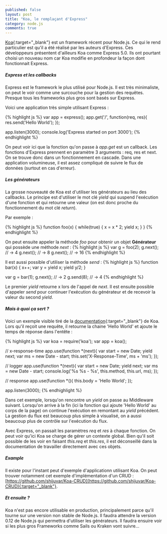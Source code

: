 ```yaml
---
published: false
layout: post
title: "Koa, le remplaçant d'Express"
category: node.js
comments: true
---
```


[Koa](http://koajs.com/){:target="_blank"} est un framework récent pour Node.js. Ce qui le rend particulier est qu'il a été réalisé par les auteurs d'Express. Ces développeurs présentent d'ailleurs Koa comme Express 5.0. Ils ont pourtant choisi un nouveau nom car Koa modifie en profondeur la façon dont fonctionnait Express.

<!--more-->

##### Express et les callbacks

Express est le framework le plus utilisé pour Node.js. Il est très minimaliste, on peut le voir comme une surcouche pour la gestion des requêtes. Presque tous les frameworks plus gros sont basés sur Express.

Voici une application très simple utilisant Express :

{% highlight js %}
var app = express();
app.get('/', function(req, res){
  res.send('Hello World');
});

app.listen(3000);
console.log('Express started on port 3000');
{% endhighlight %}

On peut voir ici que la fonction qu'on passe à _app.get_ est un callback. Les fonctions d'Express prennent en paramètre 3 arguments : req, res et next. On se trouve donc dans un fonctionnement en cascade. Dans une application volumineuse, il est assez compliqué de suivre le flux de données (surtout en cas d'erreur).

##### Les générateurs

La grosse nouveauté de Koa est d'utiliser les générateurs au lieu des callbacks. Le principe est d'utiliser le mot clé _yield_ qui suspend l'exécution d'une fonction et qui retourne une valeur (on est donc proche du fonctionnement du mot clé _return_).

Par exemple : 

{% highlight js %}
function foo(x) {
    while(true) {
        x = x * 2;
        yield x;
    }
}
{% endhighlight %}

On peut ensuite appeler la méthode _foo_ pour obtenir un objet **Générateur** qui possède une méthode _next_ :
{% highlight js %}
var g = foo(2);
g.next(); // -> 4
g.next(); // -> 8
g.next(); // -> 16
{% endhighlight %}

Il est aussi possible d'utiliser la méthode _send_ :
{% highlight js %}
function bar(x) {
    x++;
    var y = yield x;
    yield y/2;
}

var g = bar(1);
g.next(); // -> 2
g.send(8); // -> 4
{% endhighlight %}

Le premier _yield_ retourne x lors de l'appel de _next_. Il est ensuite possible d'appeler _send_ pour continuer l'exécution du générateur et de recevoir la valeur du second _yield_.

##### Mais à quoi ça sert ?

Voici un exemple visible tiré de la [documentation](http://koajs.com/){:target="_blank"} de Koa. Lors qu'il reçoit une requête, il retourne la chaine 'Hello World' et ajoute le temps de réponse dans l'entête :

{% highlight js %}
var koa = require('koa');
var app = koa();

// x-response-time
app.use(function *(next){
  var start = new Date;
  yield next;
  var ms = new Date - start;
  this.set('X-Response-Time', ms + 'ms');
});

// logger
app.use(function *(next){
  var start = new Date;
  yield next;
  var ms = new Date - start;
  console.log('%s %s - %s', this.method, this.url, ms);
});

// response
app.use(function *(){
  this.body = 'Hello World';
});

app.listen(3000);
{% endhighlight %}

Dans cet exemple, lorsqu'on rencontre un _yield_ on passe au Middleware suivant. Lorsqu'on arrive à la fin (ici la fonction qui ajoute 'Hello World' au corps de la page) on continue l'exécution en remontant au _yield_ précédent. La gestion du flux est beaucoup plus simple à visualisé, on a aussi beaucoup plus de contrôle sur l'exécution du flux.

Avec Express, on passait les paramètres _req_ et _res_ à chaque fonction. On peut voir qu'ici Koa se charge de gérer un contexte global. Bien qu'il soit possible de les voir en faisant _this.req_ et _this.res_, il est déconseillé dans la documentation de travailler directement avec ces objets.

##### Example

Il existe pour l'instant peut d'exemple d'applicationn utilisant Koa. On peut trouver notamment cet exemple d'implémentation d'un CRUD : [https://github.com/shijuvar/Koa-CRUD](https://github.com/shijuvar/Koa-CRUD){:target="_blank"}.


##### Et ensuite ?

Koa n'est pas encore utilisable en production, principalement parce qu'il tourne sur une version non stable de Node.js. Il faudra attendre la version 0.12 de Node.js qui permettra d'utiliser les générateurs. Il faudra ensuire voir si les plus gros Frameworks comme Sails ou Kraken vont suivre...
